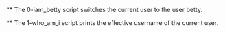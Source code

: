 ** The 0-iam_betty script switches the current user to the user betty.

** The 1-who_am_i script prints the effective username of the current user.

